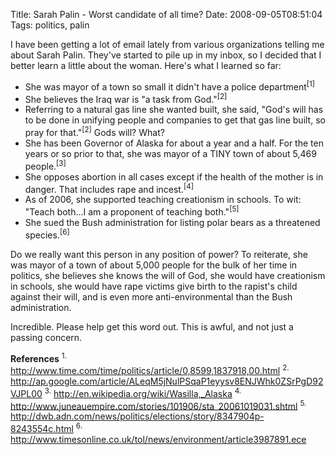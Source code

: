 Title: Sarah Palin - Worst candidate of all time? 
Date: 2008-09-05T08:51:04
Tags: politics, palin


I have been getting a lot of email lately from various organizations telling me about Sarah Palin. They've started to pile up in my inbox, so I decided that I better learn a little about the woman. Here's what I learned so far:<ul>
<li>She was mayor of a town so small it didn't have a police department<sup>[1]</sup></li>
<li>She believes the Iraq war is "a task from God."<sup>[2]</sup></li>
<li>Referring to a natural gas line she wanted built, she said, "God's will has to be done in unifying people and companies to get that gas line built, so pray for that."<sup>[2]</sup> Gods will? What? </li>
<li>She has been Governor of Alaska for about a year and a half. For the ten years or so prior to that, she was mayor of a TINY town of about 5,469 people.<sup>[3]</sup></li>
<li>She opposes abortion in all cases except if the health of the mother is in danger. That includes rape and incest.<sup>[4]</sup></li>
<li>As of 2006, she supported teaching creationism in schools. To wit: "Teach both...I am a proponent of teaching both."<sup>[5]</sup></li>
<li>She sued the Bush administration for listing polar bears as a threatened species.<sup>[6]</sup></li></ul>

Do we really want this person in any position of power? To reiterate, she was mayor of a town of about 5,000 people for the bulk of her time in politics, she believes she knows the will of God, she would have creationism in schools, she would have rape victims give birth to the rapist's child against their will, and is even more anti-environmental than the Bush administration. 

Incredible. Please help get this word out. This is awful, and not just a passing concern.

<strong>References</strong>
<sup>1.</sup> <a href="http://www.time.com/time/politics/article/0,8599,1837918,00.html" target="_blank">http://www.time.com/time/politics/article/0,8599,1837918,00.html</a>
<sup>2.</sup> <a href="http://ap.google.com/article/ALeqM5jNulPSqaP1eyysv8ENJWhk0ZSrPgD92VJPL00" target="_blank">http://ap.google.com/article/ALeqM5jNulPSqaP1eyysv8ENJWhk0ZSrPgD92VJPL00</a>
<sup>3.</sup> <a href="http://en.wikipedia.org/wiki/Wasilla,_Alaska" target="_blank">http://en.wikipedia.org/wiki/Wasilla,_Alaska</a>
<sup>4.</sup> <a href="http://www.juneauempire.com/stories/101906/sta_20061019031.shtml" target="_blank">http://www.juneauempire.com/stories/101906/sta_20061019031.shtml</a>
<sup>5.</sup> <a href="http://dwb.adn.com/news/politics/elections/story/8347904p-8243554c.html" target="_blank">http://dwb.adn.com/news/politics/elections/story/8347904p-8243554c.html</a>
<sup>6.</sup> <a href="http://www.timesonline.co.uk/tol/news/environment/article3987891.ece" target="_blank">http://www.timesonline.co.uk/tol/news/environment/article3987891.ece</a><!--break-->